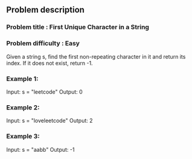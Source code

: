 ## Problem description
### Problem title : First Unique Character in a String
### Problem difficulty : Easy

Given a string s, find the first non-repeating character in it and return its index. If it does not exist, return -1.

 

### Example 1:

Input: s = "leetcode"
Output: 0

### Example 2:

Input: s = "loveleetcode"
Output: 2

### Example 3:

Input: s = "aabb"
Output: -1
